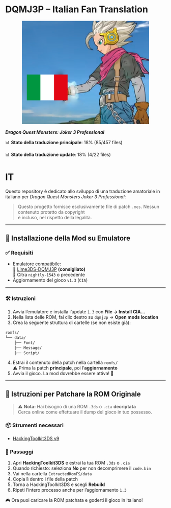 # DQMJ3P – Italian Fan Translation

<p align="center">
    <img src="icon.png" alt="DQMJ3P Icon" width="400"/>
</p>

**_Dragon Quest Monsters: Joker 3 Professional_**

📊 **Stato della traduzione principale**: 18% (85/457 files)

📊 **Stato della traduzione update**: 18% (4/22 files)

# IT

Questo repository è dedicato allo sviluppo di una traduzione amatoriale in italiano per _Dragon Quest Monsters Joker 3 Professional_:

> Questo progetto fornisce esclusivamente file di patch `.mes`. Nessun contenuto protetto da copyright  
> è incluso, nel rispetto della legalità.

---

## 🧩 Installazione della Mod su Emulatore

### ✅ Requisiti

- Emulatore compatibile:  
  🔸 [Lime3DS-DQMJ3P](https://github.com/Lurpigi/lime3ds-dqmj3p) **(consigliato)**  
  🔸 Citra `nightly-1543` o precedente
- Aggiornamento del gioco `v1.3` (`CIA`)

---

### 🛠️ Istruzioni

1. Avvia l’emulatore e installa l’update `1.3` con **File → Install CIA…**
2. Nella lista delle ROM, fai clic destro su `dqmj3p` → **Open mods location**
3. Crea la seguente struttura di cartelle (se non esiste già):

```
romfs/
└── data/
    ├── Font/
    ├── Message/
    ├── Script/
```

4. Estrai il contenuto della patch nella cartella `romfs/`  
   ⚠️ Prima la patch **principale**, poi l’**aggiornamento**
5. Avvia il gioco. La mod dovrebbe essere attiva! 🎉

---

## 🧪 Istruzioni per Patchare la ROM Originale

> ⚠️ **Nota:** Hai bisogno di una ROM `.3ds` o `.cia` **decriptata**  
> Cerca online come effettuare il dump del gioco in tuo possesso.

### 📦 Strumenti necessari

- [HackingToolkit3DS v9](https://github.com/Asia81/HackingToolkit9DS/releases/tag/9)

### 🔧 Passaggi

1. Apri **HackingToolkit3DS** e estrai la tua ROM `.3ds` o `.cia`
2. Quando richiesto: seleziona **No** per non decomprimere il `code.bin`
3. Vai nella cartella `ExtractedRomFS/data`
4. Copia lì dentro i file della patch
5. Torna a HackingToolkit3DS e scegli **Rebuild**
6. Ripeti l’intero processo anche per l’aggiornamento `1.3`

🎮 Ora puoi caricare la ROM patchata e goderti il gioco in italiano!
